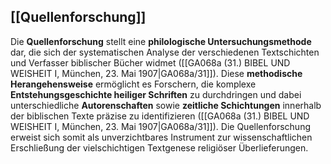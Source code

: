 ## [[Quellenforschung]]

Die **Quellenforschung** stellt eine **philologische Untersuchungsmethode** dar, die sich der systematischen Analyse der verschiedenen Textschichten und Verfasser biblischer Bücher widmet ([[GA068a (31.) BIBEL UND WEISHEIT I, München, 23. Mai 1907|GA068a/31]]). Diese **methodische Herangehensweise** ermöglicht es Forschern, die komplexe **Entstehungsgeschichte heiliger Schriften** zu durchdringen und dabei unterschiedliche **Autorenschaften** sowie **zeitliche Schichtungen** innerhalb der biblischen Texte präzise zu identifizieren ([[GA068a (31.) BIBEL UND WEISHEIT I, München, 23. Mai 1907|GA068a/31]]). Die Quellenforschung erweist sich somit als unverzichtbares Instrument zur wissenschaftlichen Erschließung der vielschichtigen Textgenese religiöser Überlieferungen.